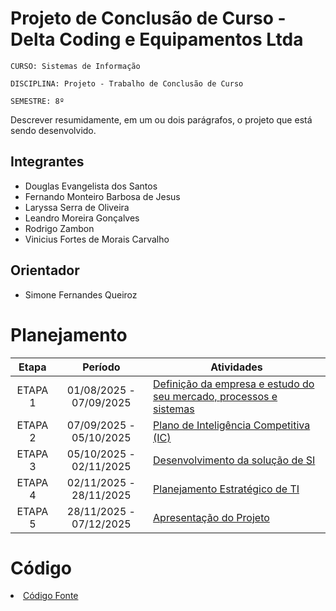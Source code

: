 # Projeto de Conclusão de Curso - Delta Coding e Equipamentos Ltda

`CURSO: Sistemas de Informação`

`DISCIPLINA: Projeto - Trabalho de Conclusão de Curso`

`SEMESTRE: 8º`

Descrever resumidamente, em um ou dois parágrafos, o projeto que está sendo desenvolvido.

## Integrantes

* Douglas Evangelista dos Santos
* Fernando Monteiro Barbosa de Jesus
* Laryssa Serra de Oliveira
* Leandro Moreira Gonçalves
* Rodrigo Zambon
* Vinicius Fortes de Morais Carvalho


## Orientador

* Simone Fernandes Queiroz

# Planejamento

| Etapa         | Período                   | Atividades |
|  :----:   |  :----:               | ----------- |
| ETAPA 1       | 01/08/2025 - 07/09/2025   |[Definição da empresa e estudo do seu mercado, processos e sistemas](docs/etapa1.md) |
| ETAPA 2       | 07/09/2025 - 05/10/2025   |[Plano de Inteligência Competitiva (IC)](docs/etapa2.md)  |
| ETAPA 3       | 05/10/2025 - 02/11/2025   |[Desenvolvimento da solução de SI](docs/etapa3.md) |
| ETAPA 4       | 02/11/2025 - 28/11/2025   |[Planejamento Estratégico de TI](docs/etapa4.md)  |
| ETAPA 5       | 28/11/2025 - 07/12/2025   | [Apresentação do Projeto](docs/etapa5.md) |

# Código

<li><a href="src/README.md"> Código Fonte</a></li>


